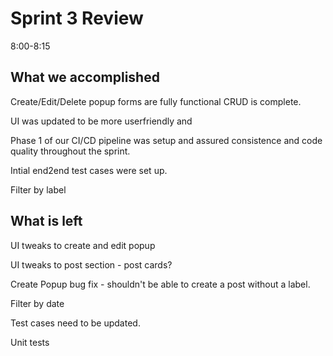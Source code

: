 # Sprint 3 Review

8:00-8:15

## What we accomplished

Create/Edit/Delete popup forms are fully functional
CRUD is complete.

UI was updated to be more userfriendly and 

Phase 1 of our CI/CD pipeline was setup and assured consistence and code quality throughout the sprint.  

Intial end2end test cases were set up.  

Filter by label

## What is left

UI tweaks to create and edit popup

UI tweaks to post section - post cards?

Create Popup bug fix - shouldn't be able to create a post without a label.

Filter by date

Test cases need to be updated.  

Unit tests

